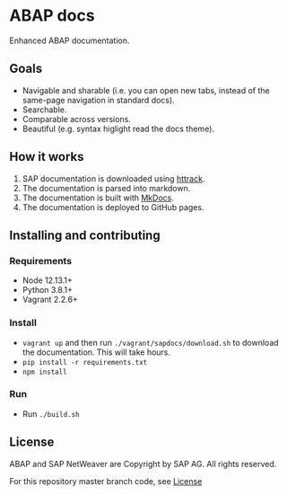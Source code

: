 # ABAP docs

Enhanced ABAP documentation.

## Goals

- Navigable and sharable (i.e. you can open new tabs, instead of the same-page navigation in standard docs).
- Searchable. 
- Comparable across versions.
- Beautiful (e.g. syntax higlight read the docs theme).

## How it works

1. SAP documentation is downloaded using [httrack](http://www.httrack.com/).
2. The documentation is parsed into markdown.
3. The documentation is built with [MkDocs](www.mkdocs.org).
4. The documentation is deployed to GitHub pages.


## Installing and contributing
### Requirements
- Node 12.13.1+
- Python 3.8.1+
- Vagrant 2.2.6+


### Install

- `vagrant up` and then run `./vagrant/sapdocs/download.sh` to download the documentation. This will take hours.
- `pip install -r requirements.txt`
- `npm install` 

### Run
- Run `./build.sh`

## License

ABAP and SAP NetWeaver are Copyright by SAP AG. All rights reserved.

For this repository master branch code, see [License](LICENSE.md)